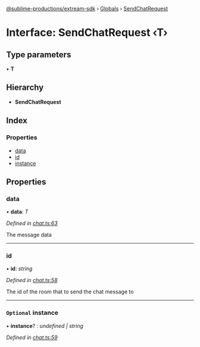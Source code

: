 [@sublime-productions/extream-sdk](../README.md) › [Globals](../globals.md) › [SendChatRequest](sendchatrequest.md)

# Interface: SendChatRequest ‹**T**›

## Type parameters

▪ **T**

## Hierarchy

* **SendChatRequest**

## Index

### Properties

* [data](sendchatrequest.md#data)
* [id](sendchatrequest.md#id)
* [instance](sendchatrequest.md#optional-instance)

## Properties

###  data

• **data**: *T*

*Defined in [chat.ts:63](https://github.com/Extream-SaaS/ex-sdk/blob/b2de5a9/src/chat.ts#L63)*

The message data

___

###  id

• **id**: *string*

*Defined in [chat.ts:58](https://github.com/Extream-SaaS/ex-sdk/blob/b2de5a9/src/chat.ts#L58)*

The id of the room that to send the chat message to

___

### `Optional` instance

• **instance**? : *undefined | string*

*Defined in [chat.ts:59](https://github.com/Extream-SaaS/ex-sdk/blob/b2de5a9/src/chat.ts#L59)*
